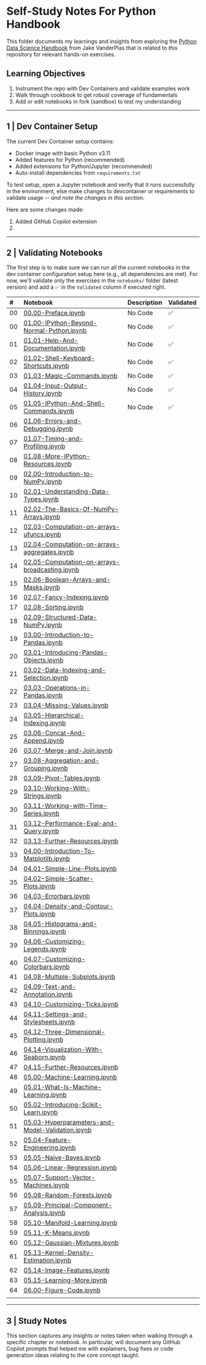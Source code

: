 # Self-Study Notes For Python Handbook

This folder documents my learnings and insights from exploring the [Python Data Science Handbook](https://jakevdp.github.io/PythonDataScienceHandbook/) from Jake VanderPlas that is related to _this_ repository for relevant hands-on exercises.

## Learning Objectives

1. Instrument the repo with Dev Containers and validate examples work
2. Walk through cookbook to get robust coverage of fundamentals
3. Add or edit notebooks in fork (sandbox) to test my understanding

---

## 1 | Dev Container Setup

The current Dev Container setup contains:
 - Docker image with basic Python v3.11
 - Added features for Python (recommended)
 - Added extensions for Python/Jupyter (recommended)
 - Auto-install dependencies from `requirements.txt`

To test setup, open a Jupyter notebook and verify that it runs successfully in the environment, else make changes to devcontainer or requirements to validate usage -- _and note the changes in this section_.

Here are some changes made:
1. Added GitHub Copilot extension
1. 

---

## 2 | Validating Notebooks

The first step is to make sure we can run all the current notebooks in the dev container configuration setup here (e.g., all dependencies are met). For now, we'll validate only the exercises in the  `notebooks/` folder (latest version) and add a ✅ in the `Validated` column if executed right.

| # | Notebook | Description | Validated |
|:---|:---|:---|:---|
| 00 | [00.00-Preface.ipynb](./../notebooks/00.00-Preface.ipynb)| No Code | ✅ |
| 00 | [01.00-IPython-Beyond-Normal-Python.ipynb](./../notebooks/01.00-IPython-Beyond-Normal-Python.ipynb)|No Code | ✅ |
| 01 | [01.01-Help-And-Documentation.ipynb](./../notebooks/01.01-Help-And-Documentation.ipynb) | No Code | ✅ |
| 02 | [01.02-Shell-Keyboard-Shortcuts.ipynb](./../notebooks/01.02-Shell-Keyboard-Shortcuts.ipynb) | No Code | ✅ |
| 03 | [01.03-Magic-Commands.ipynb](./../notebooks/01.03-Magic-Commands.ipynb) |No Code | ✅ |
| 04 | [01.04-Input-Output-History.ipynb](./../notebooks/01.04-Input-Output-History.ipynb) |No Code | ✅ |
| 05 | [01.05-IPython-And-Shell-Commands.ipynb](./../notebooks/01.05-IPython-And-Shell-Commands.ipynb) | No Code | ✅ |
| 06 | [01.06-Errors-and-Debugging.ipynb](./../notebooks/01.06-Errors-and-Debugging.ipynb) | | |
| 07 | [01.07-Timing-and-Profiling.ipynb](./../notebooks/01.07-Timing-and-Profiling.ipynb) | | |
| 08 | [01.08-More-IPython-Resources.ipynb](./../notebooks/01.08-More-IPython-Resources.ipynb) | | |
| 09 | [02.00-Introduction-to-NumPy.ipynb](./../notebooks/02.00-Introduction-to-NumPy.ipynb) | | |
| 10 | [02.01-Understanding-Data-Types.ipynb](./../notebooks/02.01-Understanding-Data-Types.ipynb) | | |
| 11 | [02.02-The-Basics-Of-NumPy-Arrays.ipynb](./../notebooks/02.02-The-Basics-Of-NumPy-Arrays.ipynb) | | |
| 12 | [02.03-Computation-on-arrays-ufuncs.ipynb](./../notebooks/02.03-Computation-on-arrays-ufuncs.ipynb) | | |
| 13 | [02.04-Computation-on-arrays-aggregates.ipynb](./../notebooks/02.04-Computation-on-arrays-aggregates.ipynb) | | |
| 14 | [02.05-Computation-on-arrays-broadcasting.ipynb](./../notebooks/02.05-Computation-on-arrays-broadcasting.ipynb) | | |
| 15 | [02.06-Boolean-Arrays-and-Masks.ipynb](./../notebooks/02.06-Boolean-Arrays-and-Masks.ipynb) | | |
| 16 | [02.07-Fancy-Indexing.ipynb](./../notebooks/02.07-Fancy-Indexing.ipynb) | | |
| 17 | [02.08-Sorting.ipynb](./../notebooks/02.08-Sorting.ipynb) | | |
| 18 | [02.09-Structured-Data-NumPy.ipynb](./../notebooks/02.09-Structured-Data-NumPy.ipynb) | | |
| 19 | [03.00-Introduction-to-Pandas.ipynb](./../notebooks/03.00-Introduction-to-Pandas.ipynb) | | |
| 20 | [03.01-Introducing-Pandas-Objects.ipynb](./../notebooks/03.01-Introducing-Pandas-Objects.ipynb) | | |
| 21 | [03.02-Data-Indexing-and-Selection.ipynb](./../notebooks/03.02-Data-Indexing-and-Selection.ipynb) | | |
| 22 | [03.03-Operations-in-Pandas.ipynb](./../notebooks/03.03-Operations-in-Pandas.ipynb) | | |
| 23 | [03.04-Missing-Values.ipynb](./../notebooks/03.04-Missing-Values.ipynb) | | |
| 24 | [03.05-Hierarchical-Indexing.ipynb](./../notebooks/03.05-Hierarchical-Indexing.ipynb) | | |
| 25 | [03.06-Concat-And-Append.ipynb](./../notebooks/03.06-Concat-And-Append.ipynb) | | |
| 26 | [03.07-Merge-and-Join.ipynb](./../notebooks/03.07-Merge-and-Join.ipynb) | | |
| 27 | [03.08-Aggregation-and-Grouping.ipynb](./../notebooks/03.08-Aggregation-and-Grouping.ipynb) | | |
| 28 | [03.09-Pivot-Tables.ipynb](./../notebooks/03.09-Pivot-Tables.ipynb) | | |
| 29 | [03.10-Working-With-Strings.ipynb](./../notebooks/03.10-Working-With-Strings.ipynb) | | |
| 30 | [03.11-Working-with-Time-Series.ipynb](./../notebooks/03.11-Working-with-Time-Series.ipynb) | | |
| 31 | [03.12-Performance-Eval-and-Query.ipynb](./../notebooks/03.12-Performance-Eval-and-Query.ipynb) | | |
| 32 | [03.13-Further-Resources.ipynb](./../notebooks/03.13-Further-Resources.ipynb) | | |
| 33 | [04.00-Introduction-To-Matplotlib.ipynb](./../notebooks/04.00-Introduction-To-Matplotlib.ipynb) | | |
| 34 | [04.01-Simple-Line-Plots.ipynb](./../notebooks/04.01-Simple-Line-Plots.ipynb) | | |
| 35 | [04.02-Simple-Scatter-Plots.ipynb](./../notebooks/04.02-Simple-Scatter-Plots.ipynb) | | |
| 36 | [04.03-Errorbars.ipynb](./../notebooks/04.03-Errorbars.ipynb) | | |
| 37 | [04.04-Density-and-Contour-Plots.ipynb](./../notebooks/04.04-Density-and-Contour-Plots.ipynb) | | |
| 38 | [04.05-Histograms-and-Binnings.ipynb](./../notebooks/04.05-Histograms-and-Binnings.ipynb) | | |
| 39 | [04.06-Customizing-Legends.ipynb](./../notebooks/04.06-Customizing-Legends.ipynb) | | |
| 40 | [04.07-Customizing-Colorbars.ipynb](./../notebooks/04.07-Customizing-Colorbars.ipynb) | | |
| 41 | [04.08-Multiple-Subplots.ipynb](./../notebooks/04.08-Multiple-Subplots.ipynb) | | |
| 42 | [04.09-Text-and-Annotation.ipynb](./../notebooks/04.09-Text-and-Annotation.ipynb) | | |
| 43 | [04.10-Customizing-Ticks.ipynb](./../notebooks/04.10-Customizing-Ticks.ipynb) | | |
| 44 | [04.11-Settings-and-Stylesheets.ipynb](./../notebooks/04.11-Settings-and-Stylesheets.ipynb) | | |
| 45 | [04.12-Three-Dimensional-Plotting.ipynb](./../notebooks/04.12-Three-Dimensional-Plotting.ipynb) | | |
| 46 | [04.14-Visualization-With-Seaborn.ipynb](./../notebooks/04.14-Visualization-With-Seaborn.ipynb) | | |
| 47 | [04.15-Further-Resources.ipynb](./../notebooks/04.15-Further-Resources.ipynb) | | |
| 48 | [05.00-Machine-Learning.ipynb](./../notebooks/05.00-Machine-Learning.ipynb) | | |
| 49 | [05.01-What-Is-Machine-Learning.ipynb](./../notebooks/05.01-What-Is-Machine-Learning.ipynb) | | |
| 50 | [05.02-Introducing-Scikit-Learn.ipynb](./../notebooks/05.02-Introducing-Scikit-Learn.ipynb) | | |
| 51 | [05.03-Hyperparameters-and-Model-Validation.ipynb](./../notebooks/05.03-Hyperparameters-and-Model-Validation.ipynb) | | |
| 52 | [05.04-Feature-Engineering.ipynb](./../notebooks/05.04-Feature-Engineering.ipynb) | | |
| 53 | [05.05-Naive-Bayes.ipynb](./../notebooks/05.05-Naive-Bayes.ipynb) | | |
| 54 | [05.06-Linear-Regression.ipynb](./../notebooks/05.06-Linear-Regression.ipynb) | | |
| 55 | [05.07-Support-Vector-Machines.ipynb](./../notebooks/05.07-Support-Vector-Machines.ipynb) | | |
| 56 | [05.08-Random-Forests.ipynb](./../notebooks/05.08-Random-Forests.ipynb) | | |
| 57 | [05.09-Principal-Component-Analysis.ipynb](./../notebooks/05.09-Principal-Component-Analysis.ipynb) | | |
| 58 | [05.10-Manifold-Learning.ipynb](./../notebooks/05.10-Manifold-Learning.ipynb) | | |
| 59 | [05.11-K-Means.ipynb](./../notebooks/05.11-K-Means.ipynb) | | |
| 60 | [05.12-Gaussian-Mixtures.ipynb](./../notebooks/05.12-Gaussian-Mixtures.ipynb) | | |
| 61 | [05.13-Kernel-Density-Estimation.ipynb](./../notebooks/05.13-Kernel-Density-Estimation.ipynb) | | |
| 62 | [05.14-Image-Features.ipynb](./../notebooks/05.14-Image-Features.ipynb) | | |
| 63 | [05.15-Learning-More.ipynb](./../notebooks/05.15-Learning-More.ipynb) | | |
| 64 | [06.00-Figure-Code.ipynb](./../notebooks/06.00-Figure-Code.ipynb) | | |
| | | | |


---

## 3 | Study Notes

This section captures any insights or notes taken when walking through a specific chapter or notebook. In particular, will document any GitHub Copilot prompts that helped me with explainers, bug fixes or code generation ideas relating to the core concept taught.